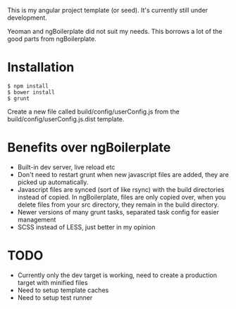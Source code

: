 This is my angular project template (or seed). It's currently still under development.

Yeoman and ngBoilerplate did not suit my needs. This borrows a lot of the good parts from ngBoilerplate.

Installation
============
```
$ npm install
$ bower install
$ grunt
```

Create a new file called build/config/userConfig.js from the build/config/userConfig.js.dist template.

Benefits over ngBoilerplate
===========================

* Built-in dev server, live reload etc
* Don't need to restart grunt when new javascript files are added, they are picked up automatically.
* Javascript files are synced (sort of like rsync) with the build directories instead of copied. In ngBoilerplate,
  files are only copied over, when you delete files from your src directory, they remain in the build directory.
* Newer versions of many grunt tasks, separated task config for easier management
* SCSS instead of LESS, just better in my opinion

TODO
====

* Currently only the dev target is working, need to create a production target with minified files
* Need to setup template caches
* Need to setup test runner
  